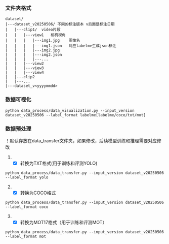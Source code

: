 ### 文件夹格式
```plaintext
dataset/
|---dataset_v20250506/ 不同的标注版本 v后面是标注日期
|   |---clip1/  video片段
|   |   |---view1   相机视角
|   |   |   |---img1.jpg    图像名
|   |   |   |---img1.json   对应labelme生成json标注
|   |   |   |---img2.jpg
|   |   |   |---img2.json
|   |   |   |---...
|   |   |---view2
|   |   |---view3
|   |   |---view4
|   |---clip2
|   |---...
|---dataset_v<yyyymmdd>
```

### 数据可视化

```
python data_process/data_visualization.py --input_version dataset_v20250506 --label_format labelme[labelme/coco/txt/mot]
```

### 数据预处理

！默认存放在data_transfer文件夹，如果修改，后续模型训练和推理需要对应修改

1. - [x] 转换为TXT格式(用于训练和评测YOLO)

```
python data_process/data_transfer.py --input_version dataset_v20250506 --label_format yolo
```


2. - [x] 转换为COCO格式

```
python data_process/data_transfer.py --input_version dataset_v20250506 --label_format coco
```


3. - [x] 转换为MOT17格式（用于训练和评测MOT）

```
python data_process/data_transfer.py --input_version dataset_v20250506 --label_format mot
```

